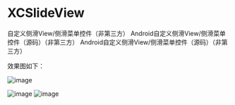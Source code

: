 # XCSlideView
自定义侧滑View/侧滑菜单控件（非第三方）
Android自定义侧滑View/侧滑菜单控件（源码）（非第三方）
Android自定义侧滑View/侧滑菜单控件（源码）（非第三方）

效果图如下：

![image](https://github.com/jczmdeveloper/XCSlideView/blob/master/sreenshots/00.gif)     

![image](https://github.com/jczmdeveloper/XCSlideView/blob/master/sreenshots/01.png)                              ![image](https://github.com/jczmdeveloper/XCSlideView/blob/master/sreenshots/02.png)


